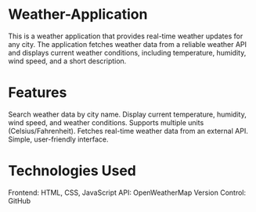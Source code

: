 # Weather-Application

This is a weather application that provides real-time weather updates for any city. The application fetches weather data from a reliable weather API and displays current weather conditions, including temperature, humidity, wind speed, and a short description.

# Features
Search weather data by city name.
Display current temperature, humidity, wind speed, and weather conditions.
Supports multiple units (Celsius/Fahrenheit).
Fetches real-time weather data from an external API.
Simple, user-friendly interface.

# Technologies Used
Frontend: HTML, CSS, JavaScript
API: OpenWeatherMap 
Version Control: GitHub
